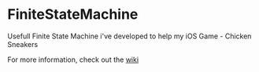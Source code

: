 # FiniteStateMachine

Usefull Finite State Machine i've developed to help my iOS Game - Chicken Sneakers

For more information, check out the [wiki](https://github.com/krevi27/FiniteStateMachine/wiki)
